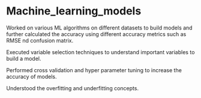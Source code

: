 # Machine_learning_models


Worked on various ML algorithms on different datasets to build models and further calculated the accuracy using different accuracy metrics such as RMSE nd confusion matrix. 

Executed variable selection techniques to understand important variables to build a model.

Performed cross validation and hyper parameter tuning to increase the accuracy of models.

Understood the overfitting and underfitting concepts.
